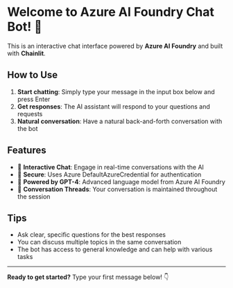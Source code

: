# Welcome to Azure AI Foundry Chat Bot! 🤖

This is an interactive chat interface powered by **Azure AI Foundry** and built with **Chainlit**.

## How to Use

1. **Start chatting**: Simply type your message in the input box below and press Enter
2. **Get responses**: The AI assistant will respond to your questions and requests
3. **Natural conversation**: Have a natural back-and-forth conversation with the bot

## Features

- 💬 **Interactive Chat**: Engage in real-time conversations with the AI
- 🔐 **Secure**: Uses Azure DefaultAzureCredential for authentication
- 🤖 **Powered by GPT-4**: Advanced language model from Azure AI Foundry
- 📝 **Conversation Threads**: Your conversation is maintained throughout the session

## Tips

- Ask clear, specific questions for the best responses
- You can discuss multiple topics in the same conversation
- The bot has access to general knowledge and can help with various tasks

---

**Ready to get started?** Type your first message below! 👇
